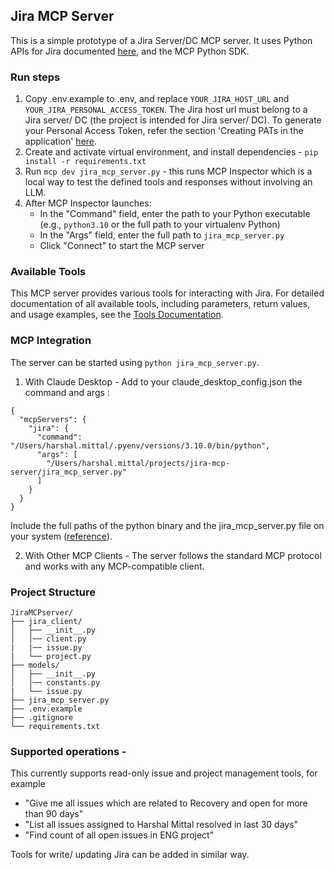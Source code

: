 ## Jira MCP Server

This is a simple prototype of a Jira Server/DC MCP server.
It uses Python APIs for Jira documented [here](https://github.com/atlassian-api/atlassian-python-api), and the MCP Python SDK.

### Run steps
1. Copy .env.example to .env, and replace ```YOUR_JIRA_HOST_URL``` and ```YOUR_JIRA_PERSONAL_ACCESS_TOKEN```. The Jira host url must belong to a Jira server/ DC (the project is intended for Jira server/ DC). To generate your Personal Access Token, refer the section 'Creating PATs in the application' [here](https://confluence.atlassian.com/enterprise/using-personal-access-tokens-1026032365.html).
2. Create and activate virtual environment, and install dependencies - ```pip install -r requirements.txt```
3. Run ```mcp dev jira_mcp_server.py``` - this runs MCP Inspector which is a local way to test the defined tools and responses without involving an LLM.
4. After MCP Inspector launches:
   - In the "Command" field, enter the path to your Python executable (e.g., `python3.10` or the full path to your virtualenv Python)
   - In the "Args" field, enter the full path to `jira_mcp_server.py`
   - Click "Connect" to start the MCP server

### Available Tools
This MCP server provides various tools for interacting with Jira. For detailed documentation of all available tools, including parameters, return values, and usage examples, see the [Tools Documentation](./TOOLS.md).

### MCP Integration
The server can be started using ```python jira_mcp_server.py```.

1. With Claude Desktop - Add to your claude_desktop_config.json the command and args :
```
{
  "mcpServers": {
    "jira": {
      "command": "/Users/harshal.mittal/.pyenv/versions/3.10.0/bin/python",
      "args": [
        "/Users/harshal.mittal/projects/jira-mcp-server/jira_mcp_server.py"
      ]
    }
  }
}
```
Include the full paths of the python binary and the jira_mcp_server.py file on your system ([reference](https://modelcontextprotocol.io/quickstart/user)).


2. With Other MCP Clients - The server follows the standard MCP protocol and works with any MCP-compatible client.

### Project Structure
```
JiraMCPserver/
├── jira_client/
│   ├── __init__.py
│   │── client.py
|   |── issue.py
|   └── project.py
├── models/
│   ├── __init__.py
│   │── constants.py
|   └── issue.py
├── jira_mcp_server.py
├── .env.example
├── .gitignore
└── requirements.txt
```

### Supported operations -
This currently supports read-only issue and project management tools, for example
- "Give me all issues which are related to Recovery and open for more than 90 days"
- "List all issues assigned to Harshal Mittal resolved in last 30 days"
- "Find count of all open issues in ENG project"


Tools for write/ updating Jira can be added in similar way.
